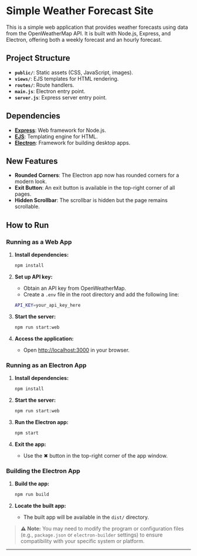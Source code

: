 # Simple Weather Forecast Site

This is a simple web application that provides weather forecasts using data from the OpenWeatherMap API. It is built with Node.js, Express, and Electron, offering both a weekly forecast and an hourly forecast.

## Project Structure

- **`public/`**: Static assets (CSS, JavaScript, images).
- **`views/`**: EJS templates for HTML rendering.
- **`routes/`**: Route handlers.
- **`main.js`**: Electron entry point.
- **`server.js`**: Express server entry point.

## Dependencies

- **[Express](https://expressjs.com/)**: Web framework for Node.js.  
- **[EJS](https://ejs.co/)**: Templating engine for HTML.  
- **[Electron](https://www.electronjs.org/)**: Framework for building desktop apps.  

## New Features

- **Rounded Corners**: The Electron app now has rounded corners for a modern look.
- **Exit Button**: An exit button is available in the top-right corner of all pages.
- **Hidden Scrollbar**: The scrollbar is hidden but the page remains scrollable.

## How to Run

### Running as a Web App

1. **Install dependencies:**

   ```bash
   npm install
   ```

2. **Set up API key:**
   - Obtain an API key from OpenWeatherMap.
   - Create a `.env` file in the root directory and add the following line:

   ```bash
   API_KEY=your_api_key_here
   ```

3. **Start the server:**

   ```bash
   npm run start:web
   ```

4. **Access the application:**
   - Open [http://localhost:3000](http://localhost:3000) in your browser.

### Running as an Electron App

1. **Install dependencies:**

   ```bash
   npm install
   ```

2. **Start the server:**

   ```bash
   npm run start:web
   ```

3. **Run the Electron app:**

   ```bash
   npm start
   ```

4. **Exit the app:**
   - Use the ✖ button in the top-right corner of the app window.

### Building the Electron App

1. **Build the app:**

   ```bash
   npm run build
   ```

2. **Locate the built app:**
   - The built app will be available in the `dist/` directory.

> **⚠️ Note:** You may need to modify the program or configuration files (e.g., `package.json` or `electron-builder` settings) to ensure compatibility with your specific system or platform.

---
